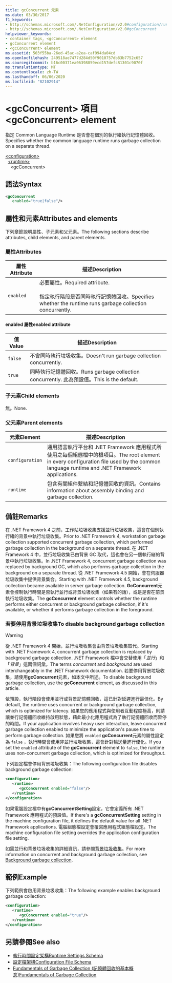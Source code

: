 ```yaml
---
title: gcConcurrent 元素
ms.date: 03/30/2017
f1_keywords:
- http://schemas.microsoft.com/.NetConfiguration/v2.0#configuration/runtime/gcConcurrent
- http://schemas.microsoft.com/.NetConfiguration/v2.0#gcConcurrent
helpviewer_keywords:
- container tags, <gcConcurrent> element
- gcConcurrent element
- <gcConcurrent> element
ms.assetid: 503f55ba-26ed-45ac-a2ea-caf994da04cd
ms.openlocfilehash: 249518ae7477d284d50f9010757db83b7752c657
ms.sourcegitcommit: b16c00371ea06398859ecd157defc81301c9070f
ms.translationtype: MT
ms.contentlocale: zh-TW
ms.lasthandoff: 06/06/2020
ms.locfileid: "82102914"
---
```

# <a name="gcconcurrent-element"></a><span data-ttu-id="45111-102">\<gcConcurrent> 項目</span><span class="sxs-lookup"><span data-stu-id="45111-102">\<gcConcurrent> element</span></span>

<span data-ttu-id="45111-103">指定 Common Language Runtime 是否會在個別的執行緒執行記憶體回收。</span><span class="sxs-lookup"><span data-stu-id="45111-103">Specifies whether the common language runtime runs garbage collection on a separate thread.</span></span>

[\<configuration>](../configuration-element.md)\
&nbsp;&nbsp;[\<runtime>](runtime-element.md)\
&nbsp;&nbsp;&nbsp;&nbsp;\<gcConcurrent>

## <a name="syntax"></a><span data-ttu-id="45111-104">語法</span><span class="sxs-lookup"><span data-stu-id="45111-104">Syntax</span></span>

```xml
<gcConcurrent
   enabled="true|false"/>
```

## <a name="attributes-and-elements"></a><span data-ttu-id="45111-105">屬性和元素</span><span class="sxs-lookup"><span data-stu-id="45111-105">Attributes and elements</span></span>

<span data-ttu-id="45111-106">下列章節說明屬性、子元素和父元素。</span><span class="sxs-lookup"><span data-stu-id="45111-106">The following sections describe attributes, child elements, and parent elements.</span></span>

### <a name="attributes"></a><span data-ttu-id="45111-107">屬性</span><span class="sxs-lookup"><span data-stu-id="45111-107">Attributes</span></span>

|<span data-ttu-id="45111-108">屬性</span><span class="sxs-lookup"><span data-stu-id="45111-108">Attribute</span></span>|<span data-ttu-id="45111-109">描述</span><span class="sxs-lookup"><span data-stu-id="45111-109">Description</span></span>|
|---------------|-----------------|
|`enabled`|<span data-ttu-id="45111-110">必要屬性。</span><span class="sxs-lookup"><span data-stu-id="45111-110">Required attribute.</span></span><br /><br /><span data-ttu-id="45111-111">指定執行階段是否同時執行記憶體回收。</span><span class="sxs-lookup"><span data-stu-id="45111-111">Specifies whether the runtime runs garbage collection concurrently.</span></span>|

#### <a name="enabled-attribute"></a><span data-ttu-id="45111-112">enabled 屬性</span><span class="sxs-lookup"><span data-stu-id="45111-112">enabled attribute</span></span>

|<span data-ttu-id="45111-113">值</span><span class="sxs-lookup"><span data-stu-id="45111-113">Value</span></span>|<span data-ttu-id="45111-114">描述</span><span class="sxs-lookup"><span data-stu-id="45111-114">Description</span></span>|
|-----------|-----------------|
|`false`|<span data-ttu-id="45111-115">不會同時執行垃圾收集。</span><span class="sxs-lookup"><span data-stu-id="45111-115">Doesn't run garbage collection concurrently.</span></span>|
|`true`|<span data-ttu-id="45111-116">同時執行記憶體回收。</span><span class="sxs-lookup"><span data-stu-id="45111-116">Runs garbage collection concurrently.</span></span> <span data-ttu-id="45111-117">此為預設值。</span><span class="sxs-lookup"><span data-stu-id="45111-117">This is the default.</span></span>|

### <a name="child-elements"></a><span data-ttu-id="45111-118">子元素</span><span class="sxs-lookup"><span data-stu-id="45111-118">Child elements</span></span>

<span data-ttu-id="45111-119">無。</span><span class="sxs-lookup"><span data-stu-id="45111-119">None.</span></span>

### <a name="parent-elements"></a><span data-ttu-id="45111-120">父元素</span><span class="sxs-lookup"><span data-stu-id="45111-120">Parent elements</span></span>

|<span data-ttu-id="45111-121">元素</span><span class="sxs-lookup"><span data-stu-id="45111-121">Element</span></span>|<span data-ttu-id="45111-122">描述</span><span class="sxs-lookup"><span data-stu-id="45111-122">Description</span></span>|
|-------------|-----------------|
|`configuration`|<span data-ttu-id="45111-123">通用語言執行平台和 .NET Framework 應用程式所使用之每個組態檔中的根項目。</span><span class="sxs-lookup"><span data-stu-id="45111-123">The root element in every configuration file used by the common language runtime and .NET Framework applications.</span></span>|
|`runtime`|<span data-ttu-id="45111-124">包含有關組件繫結和記憶體回收的資訊。</span><span class="sxs-lookup"><span data-stu-id="45111-124">Contains information about assembly binding and garbage collection.</span></span>|

## <a name="remarks"></a><span data-ttu-id="45111-125">備註</span><span class="sxs-lookup"><span data-stu-id="45111-125">Remarks</span></span>

<span data-ttu-id="45111-126">在 .NET Framework 4 之前，工作站垃圾收集支援並行垃圾收集，這會在個別執行緒的背景中執行垃圾收集。</span><span class="sxs-lookup"><span data-stu-id="45111-126">Prior to .NET Framework 4, workstation garbage collection supported concurrent garbage collection, which performed garbage collection in the background on a separate thread.</span></span> <span data-ttu-id="45111-127">在 .NET Framework 4 中，並行垃圾收集已由背景 GC 取代，這也會在另一個執行緒的背景中執行垃圾收集。</span><span class="sxs-lookup"><span data-stu-id="45111-127">In .NET Framework 4, concurrent garbage collection was replaced by background GC, which also performs garbage collection in the background on a separate thread.</span></span> <span data-ttu-id="45111-128">從 .NET Framework 4.5 開始，會在伺服器垃圾收集中提供背景集合。</span><span class="sxs-lookup"><span data-stu-id="45111-128">Starting with .NET Framework 4.5, background collection became available in server garbage collection.</span></span> <span data-ttu-id="45111-129">**GcConcurrent**元素會控制執行時間是否執行並行或背景垃圾收集（如果有的話），或是是否在前景執行垃圾收集。</span><span class="sxs-lookup"><span data-stu-id="45111-129">The **gcConcurrent** element controls whether the runtime performs either concurrent or background garbage collection, if it's available, or whether it performs garbage collection in the foreground.</span></span>

### <a name="to-disable-background-garbage-collection"></a><span data-ttu-id="45111-130">若要停用背景垃圾收集</span><span class="sxs-lookup"><span data-stu-id="45111-130">To disable background garbage collection</span></span>

> [!WARNING]
> <span data-ttu-id="45111-131">從 .NET Framework 4 開始，並行垃圾收集會由背景垃圾收集取代。</span><span class="sxs-lookup"><span data-stu-id="45111-131">Starting with .NET Framework 4, concurrent garbage collection is replaced by background garbage collection.</span></span> <span data-ttu-id="45111-132">.NET Framework 檔中會交替使用「*並行*」和「*背景*」這兩個詞彙。</span><span class="sxs-lookup"><span data-stu-id="45111-132">The terms *concurrent* and *background* are used interchangeably in the .NET Framework documentation.</span></span> <span data-ttu-id="45111-133">若要停用背景垃圾收集，請使用**gcConcurrent**元素，如本文中所述。</span><span class="sxs-lookup"><span data-stu-id="45111-133">To disable background garbage collection, use the **gcConcurrent** element, as discussed in this article.</span></span>

<span data-ttu-id="45111-134">依預設，執行階段會使用並行或背景記憶體回收，這已針對延遲進行最佳化。</span><span class="sxs-lookup"><span data-stu-id="45111-134">By default, the runtime uses concurrent or background garbage collection, which is optimized for latency.</span></span> <span data-ttu-id="45111-135">如果您的應用程式與使用者互動程度極高，則請讓並行記憶體回收維持啟用狀態，藉此最小化應用程式為了執行記憶體回收而暫停的時間。</span><span class="sxs-lookup"><span data-stu-id="45111-135">If your application involves heavy user interaction, leave concurrent garbage collection enabled to minimize the application's pause time to perform garbage collection.</span></span> <span data-ttu-id="45111-136">如果您將 `enabled` **gcConcurrent**元素的屬性設定為 `false` ，執行時間會使用非並行垃圾收集，這會針對輸送量進行優化。</span><span class="sxs-lookup"><span data-stu-id="45111-136">If you set the `enabled` attribute of the **gcConcurrent** element to `false`, the runtime uses non-concurrent garbage collection, which is optimized for throughput.</span></span>

<span data-ttu-id="45111-137">下列設定檔會停用背景垃圾收集：</span><span class="sxs-lookup"><span data-stu-id="45111-137">The following configuration file disables background garbage collection:</span></span>

```xml
<configuration>
   <runtime>
      <gcConcurrent enabled="false"/>
   </runtime>
</configuration>
```

<span data-ttu-id="45111-138">如果電腦設定檔中有**gcConcurrentSetting**設定，它會定義所有 .NET Framework 應用程式的預設值。</span><span class="sxs-lookup"><span data-stu-id="45111-138">If there's a **gcConcurrentSetting** setting in the machine configuration file, it defines the default value for all .NET Framework applications.</span></span> <span data-ttu-id="45111-139">電腦組態檔設定會覆寫應用程式組態檔設定。</span><span class="sxs-lookup"><span data-stu-id="45111-139">The machine configuration file setting overrides the application configuration file setting.</span></span>

<span data-ttu-id="45111-140">如需並行和背景垃圾收集的詳細資訊，請參閱[背景垃圾收集](../../../../standard/garbage-collection/background-gc.md)。</span><span class="sxs-lookup"><span data-stu-id="45111-140">For more information on concurrent and background garbage collection, see [Background garbage collection](../../../../standard/garbage-collection/background-gc.md).</span></span>

## <a name="example"></a><span data-ttu-id="45111-141">範例</span><span class="sxs-lookup"><span data-stu-id="45111-141">Example</span></span>

<span data-ttu-id="45111-142">下列範例會啟用背景垃圾收集：</span><span class="sxs-lookup"><span data-stu-id="45111-142">The following example enables background garbage collection:</span></span>

```xml
<configuration>
   <runtime>
      <gcConcurrent enabled="true"/>
   </runtime>
</configuration>
```

## <a name="see-also"></a><span data-ttu-id="45111-143">另請參閱</span><span class="sxs-lookup"><span data-stu-id="45111-143">See also</span></span>

- [<span data-ttu-id="45111-144">執行時間設定架構</span><span class="sxs-lookup"><span data-stu-id="45111-144">Runtime Settings Schema</span></span>](index.md)
- [<span data-ttu-id="45111-145">設定檔架構</span><span class="sxs-lookup"><span data-stu-id="45111-145">Configuration File Schema</span></span>](../index.md)
- [<span data-ttu-id="45111-146">Fundamentals of Garbage Collection (記憶體回收的基本概念)</span><span class="sxs-lookup"><span data-stu-id="45111-146">Fundamentals of Garbage Collection</span></span>](../../../../standard/garbage-collection/fundamentals.md)
